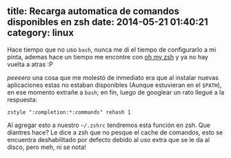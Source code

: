 title: Recarga automatica de comandos disponibles en zsh
date: 2014-05-21 01:40:21
category: linux
---
Hace tiempo que no uso ``bash``, nunca me di el tiempo de configurarlo a mi pinta, ademas hace un tiempo me encontre con [oh my zsh](https://github.com/robbyrussell/oh-my-zsh) y ya no hay vuelta a atras :P

*peeeero* una cosa que me molestó de inmediato era que al instalar nuevas aplicaciones estas no estaban disponibles (Aunque estuvieran en el ``$PATH``), en ese momento extrañe a ``bash``; en fin, luego de googlear un rato llegué a la respuesta:

	zstyle ":completion:*:commands" rehash 1

Al agregar esto a nuestro ``~/.zshrc`` tendremos esta función en zsh. Que diantres hace? Le dice a zsh que no pesque el cache de comandos, esto se encuentra deshabilitado por defecto debido al uso extra que se le da al disco, pero meh, ni se nota!
